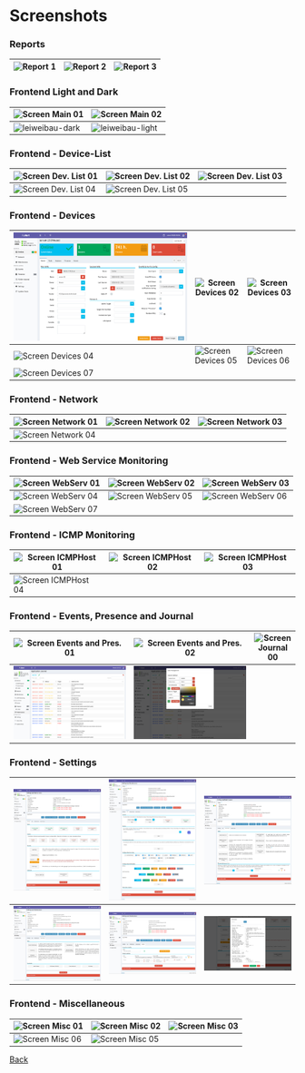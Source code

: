 # Screenshots
<!--- --------------------------------------------------------------------- --->

### Reports

  | ![Report 1][report1] | ![Report 2][report2] | ![Report 3][report3] |
  | -------------------- | -------------------- | -------------------- |

### Frontend Light and Dark

  | ![Screen Main 01][Screen_Main_01]   | ![Screen Main 02][Screen_Main_02] |
  | ----------------------------------- | --------------------------------- |
  | ![leiweibau-dark](https://raw.githubusercontent.com/leiweibau/Pi.Alert/assets/screen_main_theme_02.png) | ![leiweibau-light](https://raw.githubusercontent.com/leiweibau/Pi.Alert/assets/screen_main_theme_01.png) |


### Frontend - Device-List

  | ![Screen Dev. List 01][Screen_Dev_list_01]   | ![Screen Dev. List 02][Screen_Dev_list_02] | ![Screen Dev. List 03][Screen_Dev_list_03]  | 
  | -------------------------------------------- | ------------------------------------------ | ------------------------------------------- |
  | ![Screen Dev. List 04][Screen_Dev_list_04]   | ![Screen Dev. List 05][Screen_Dev_list_05] |                                             |

### Frontend - Devices

  | ![Screen Devices 01][Screen_Dev_01]   | ![Screen Devices 02][Screen_Dev_02] | ![Screen Devices 03][Screen_Dev_03]  | 
  | ------------------------------------- | ----------------------------------- | ------------------------------------ |
  | ![Screen Devices 04][Screen_Dev_04]   | ![Screen Devices 05][Screen_Dev_05] | ![Screen Devices 06][Screen_Dev_06]  |
  | ![Screen Devices 07][Screen_Dev_07]   |                                     |                                      |

### Frontend - Network

  | ![Screen Network 01][Screen_Net_01]   | ![Screen Network 02][Screen_Net_02] | ![Screen Network 03][Screen_Net_03]  | 
  | ------------------------------------- | ----------------------------------- | ------------------------------------ |
  | ![Screen Network 04][Screen_Net_04]   |                                     |                                      |

### Frontend - Web Service Monitoring

  | ![Screen WebServ 01][Screen_WebServ_01]   | ![Screen WebServ 02][Screen_WebServ_02] | ![Screen WebServ 03][Screen_WebServ_03]  | 
  | ----------------------------------------- | --------------------------------------- | ---------------------------------------- |
  | ![Screen WebServ 04][Screen_WebServ_04]   | ![Screen WebServ 05][Screen_WebServ_05] | ![Screen WebServ 06][Screen_WebServ_06]  |
  | ![Screen WebServ 07][Screen_WebServ_07]   |                                         |                                          |

### Frontend - ICMP Monitoring

  | ![Screen ICMPHost 01][Screen_ICMPHost_01]   | ![Screen ICMPHost 02][Screen_ICMPHost_02] | ![Screen ICMPHost 03][Screen_ICMPHost_03] | 
  | ------------------------------------------- | ----------------------------------------- | ----------------------------------------- |
  | ![Screen ICMPHost 04][Screen_ICMPHost_04]   |                                           |                                           | 


### Frontend - Events, Presence and Journal

  | ![Screen Events and Pres. 01][Screen_Ev_and_Pres_01]   | ![Screen Events and Pres. 02][Screen_Ev_and_Pres_02] | ![Screen Journal 00][Screen_Journal_00] | 
  | ------------------------------------------------------ | ---------------------------------------------------- | --------------------------------------- |
  | ![Screen Journal 01][Screen_Journal_01]                | ![Screen Journal 02][Screen_Journal_02]              |                                         | 

### Frontend - Settings

  | ![Screen Settings 01][Screen_Settings_01]   | ![Screen Settings 02][Screen_Settings_02] | ![Screen Settings 03][Screen_Settings_03]  | 
  | ------------------------------------------- | ----------------------------------------- | ------------------------------------------ |
  | ![Screen Settings 04][Screen_Settings_04]   | ![Screen Settings 05][Screen_Settings_05] | ![Screen Settings 06][Screen_Settings_06]  |

### Frontend - Miscellaneous

  | ![Screen Misc 01][Screen_Misc_01]   | ![Screen Misc 02][Screen_Misc_02] | ![Screen Misc 03][Screen_Misc_03]  | 
  | ----------------------------------- | --------------------------------- | ---------------------------------- |
  | ![Screen Misc 06][Screen_Misc_06]   | ![Screen Misc 05][Screen_Misc_05] |  |


[Back](https://github.com/leiweibau/Pi.Alert)

[Screen_Main_01]: https://raw.githubusercontent.com/leiweibau/Pi.Alert/assets/screen_main.png       "Screen Main 01"
[Screen_Main_02]: https://raw.githubusercontent.com/leiweibau/Pi.Alert/assets/screen_main_dark.png  "Screen Main 02"

[report1]: https://raw.githubusercontent.com/leiweibau/Pi.Alert/assets/report_01.jpg               "Report sample 1"
[report2]: https://raw.githubusercontent.com/leiweibau/Pi.Alert/assets/report_02.jpg               "Report sample 2"
[report3]: https://raw.githubusercontent.com/leiweibau/Pi.Alert/assets/report_gui_03.jpg           "Report sample 3"

[Screen_Dev_list_01]: https://raw.githubusercontent.com/leiweibau/Pi.Alert/assets/screen_dev_list_01.png            "Screen Dev. List 01"
[Screen_Dev_list_02]: https://raw.githubusercontent.com/leiweibau/Pi.Alert/assets/screen_dev_list_02.png            "Screen Dev. List 02"
[Screen_Dev_list_03]: https://raw.githubusercontent.com/leiweibau/Pi.Alert/assets/screen_dev_list_03.png            "Screen Dev. List 03"
[Screen_Dev_list_04]: https://raw.githubusercontent.com/leiweibau/Pi.Alert/assets/screen_dev_list_04.png            "Screen Dev. List 04"
[Screen_Dev_list_05]: https://raw.githubusercontent.com/leiweibau/Pi.Alert/assets/screen_dev_list_05.png            "Screen Dev. List 05"

[Screen_Dev_01]: https://raw.githubusercontent.com/leiweibau/Pi.Alert/assets/screen_dev_01.png            "Screen Devices 01"
[Screen_Dev_02]: https://raw.githubusercontent.com/leiweibau/Pi.Alert/assets/screen_dev_02.png            "Screen Devices 02"
[Screen_Dev_03]: https://raw.githubusercontent.com/leiweibau/Pi.Alert/assets/screen_dev_03.png            "Screen Devices 03"
[Screen_Dev_04]: https://raw.githubusercontent.com/leiweibau/Pi.Alert/assets/screen_dev_internet_01.png   "Screen Devices 04"
[Screen_Dev_05]: https://raw.githubusercontent.com/leiweibau/Pi.Alert/assets/screen_dev_internet_02.png   "Screen Devices 05"
[Screen_Dev_06]: https://raw.githubusercontent.com/leiweibau/Pi.Alert/assets/screen_dev_internet_03.png   "Screen Devices 06"
[Screen_Dev_07]: https://raw.githubusercontent.com/leiweibau/Pi.Alert/assets/screen_dev_internet_04.png   "Screen Devices 07"

[Screen_Net_01]: https://raw.githubusercontent.com/leiweibau/Pi.Alert/assets/screen_net_01.png "Screen Network 01"
[Screen_Net_02]: https://raw.githubusercontent.com/leiweibau/Pi.Alert/assets/screen_net_02.png "Screen Network 02"
[Screen_Net_03]: https://raw.githubusercontent.com/leiweibau/Pi.Alert/assets/screen_net_03.png "Screen Network 03"
[Screen_Net_04]: https://raw.githubusercontent.com/leiweibau/Pi.Alert/assets/screen_net_04.png "Screen Network 04"

[Screen_WebServ_01]: https://raw.githubusercontent.com/leiweibau/Pi.Alert/assets/screen_web_01.png "Screen WebServ 01"
[Screen_WebServ_02]: https://raw.githubusercontent.com/leiweibau/Pi.Alert/assets/screen_web_02.png "Screen WebServ 02"
[Screen_WebServ_03]: https://raw.githubusercontent.com/leiweibau/Pi.Alert/assets/screen_web_03.png "Screen WebServ 03"
[Screen_WebServ_04]: https://raw.githubusercontent.com/leiweibau/Pi.Alert/assets/screen_web_04.png "Screen WebServ 04"
[Screen_WebServ_05]: https://raw.githubusercontent.com/leiweibau/Pi.Alert/assets/screen_web_05.png "Screen WebServ 05"
[Screen_WebServ_06]: https://raw.githubusercontent.com/leiweibau/Pi.Alert/assets/screen_web_06.png "Screen WebServ 06"
[Screen_WebServ_07]: https://raw.githubusercontent.com/leiweibau/Pi.Alert/assets/screen_web_07.png "Screen WebServ 07"

[Screen_ICMPHost_01]: https://raw.githubusercontent.com/leiweibau/Pi.Alert/assets/screen_icmp_01.png "Screen ICMPHost 01"
[Screen_ICMPHost_02]: https://raw.githubusercontent.com/leiweibau/Pi.Alert/assets/screen_icmp_02.png "Screen ICMPHost 02"
[Screen_ICMPHost_03]: https://raw.githubusercontent.com/leiweibau/Pi.Alert/assets/screen_icmp_03.png "Screen ICMPHost 03"
[Screen_ICMPHost_04]: https://raw.githubusercontent.com/leiweibau/Pi.Alert/assets/screen_icmp_04.png "Screen ICMPHost 04"

[Screen_Ev_and_Pres_01]: https://raw.githubusercontent.com/leiweibau/Pi.Alert/assets/screen_devevents.png     "Screen Events and Pres. 01"
[Screen_Ev_and_Pres_02]: https://raw.githubusercontent.com/leiweibau/Pi.Alert/assets/screen_devpresence.png   "Screen Events and Pres. 02"

[Screen_Settings_01]: https://raw.githubusercontent.com/leiweibau/Pi.Alert/assets/screen_settings_01.png "Screen Settings 01"
[Screen_Settings_02]: https://raw.githubusercontent.com/leiweibau/Pi.Alert/assets/screen_settings_02.png "Screen Settings 02"
[Screen_Settings_03]: https://raw.githubusercontent.com/leiweibau/Pi.Alert/assets/screen_settings_03.png "Screen Settings 03"
[Screen_Settings_04]: https://raw.githubusercontent.com/leiweibau/Pi.Alert/assets/screen_settings_04.png "Screen Settings 04"
[Screen_Settings_05]: https://raw.githubusercontent.com/leiweibau/Pi.Alert/assets/screen_settings_05.png "Screen Settings 05"
[Screen_Settings_06]: https://raw.githubusercontent.com/leiweibau/Pi.Alert/assets/screen_settings_06.png "Screen Settings 06"

[Screen_Misc_01]: https://raw.githubusercontent.com/leiweibau/Pi.Alert/assets/screen_sysinfo.png         "Screen Misc 01"
[Screen_Misc_02]: https://raw.githubusercontent.com/leiweibau/Pi.Alert/assets/screen_updatecheck_01.png  "Screen Misc 02"
[Screen_Misc_03]: https://raw.githubusercontent.com/leiweibau/Pi.Alert/assets/screen_notify.png          "Screen Misc 03"
[Screen_Misc_05]: https://raw.githubusercontent.com/leiweibau/Pi.Alert/assets/screen_dropdownmenu.png    "Screen Misc 05"
[Screen_Misc_06]: https://raw.githubusercontent.com/leiweibau/Pi.Alert/assets/screen_loginwindow.png     "Screen Misc 06"

[Screen_Journal_00]: https://raw.githubusercontent.com/leiweibau/Pi.Alert/assets/screen_journal.png         "Screen Journal 00"
[Screen_Journal_01]: https://raw.githubusercontent.com/leiweibau/Pi.Alert/assets/screen_journal_01.png      "Screen Journal 01"
[Screen_Journal_02]: https://raw.githubusercontent.com/leiweibau/Pi.Alert/assets/screen_journal_02.png      "Screen Journal 02"
